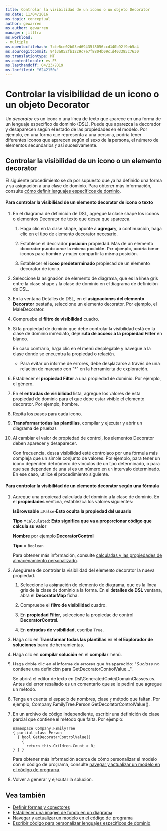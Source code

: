 ```yaml
---
title: Controlar la visibilidad de un icono o un objeto Decorator
ms.date: 11/04/2016
ms.topic: conceptual
author: gewarren
ms.author: gewarren
manager: jillfra
ms.workload:
- multiple
ms.openlocfilehash: 7cfe6ce02b03ed69435f8056ccd340b92f9eb5a4
ms.sourcegitcommit: 94b3a052fb1229c7e7f8804b09c1d403385c7630
ms.translationtype: MT
ms.contentlocale: es-ES
ms.lasthandoff: 04/23/2019
ms.locfileid: "62421504"
---
```

# <a name="controlling-the-visibility-of-an-icon-or-decorator"></a>Controlar la visibilidad de un icono o un objeto Decorator
Un *decorator* es un icono o una línea de texto que aparece en una forma de un lenguaje específico de dominio (DSL). Puede que aparezca la decorador y desaparecen según el estado de las propiedades en el modelo. Por ejemplo, en una forma que representa a una persona, podría tener diferentes iconos que aparecen según el sexo de la persona, el número de elementos secundarios y así sucesivamente.

## <a name="controlling-the-visibility-of-an-icon-or-decorator"></a>Controlar la visibilidad de un icono o un elemento decorator
 El siguiente procedimiento se da por supuesto que ya ha definido una forma y su asignación a una clase de dominio. Para obtener más información, consulte [cómo definir lenguajes específicos de dominio](../modeling/how-to-define-a-domain-specific-language.md).

#### <a name="to-control-the-visibility-of-an-icon-or-text-decorator"></a>Para controlar la visibilidad de un elemento decorator de icono o texto

1. En el diagrama de definición de DSL, agregue la clase shape los iconos o elementos Decorator de texto que desea que aparezca.

   1. Haga clic en la clase shape, apunte a **agregar**y, a continuación, haga clic en el tipo de elemento decorator necesario.

   2. Establece el decorador **posición** propiedad. Más de un elemento decorator puede tener la misma posición. Por ejemplo, podría tener iconos para hombre y mujer compartir la misma posición.

   3. Establecer el **icono predeterminado** propiedad de un elemento decorator de icono.

2. Seleccione la asignación de elemento de diagrama, que es la línea gris entre la clase shape y la clase de dominio en el diagrama de definición de DSL.

3. En la ventana Detalles de DSL, en el **asignaciones del elemento Decorator** pestaña, seleccione un elemento decorator. Por ejemplo, el MaleDecorator.

4. Compruebe el **filtro de visibilidad** cuadro.

5. Si la propiedad de dominio que debe controlar la visibilidad está en la clase de dominio inmediato, deje **ruta de acceso a la propiedad Filter** en blanco.

    En caso contrario, haga clic en el menú desplegable y navegue a la clase donde se encuentra la propiedad o relación.

   - Para evitar un informe de errores, debe desplazarse a través de una relación de marcado con "*" en la herramienta de exploración.

6. Establecer el **propiedad Filter** a una propiedad de dominio. Por ejemplo, el género.

7. En el **entradas de visibilidad** lista, agregue los valores de esta propiedad de dominio para el que debe estar visible el elemento decorator. Por ejemplo, hombre.

8. Repita los pasos para cada icono.

9. **Transformar todas las plantillas**, compilar y ejecutar y abrir un diagrama de pruebas.

10. Al cambiar el valor de propiedad de control, los elementos Decorator deben aparecer y desaparecer.

    Con frecuencia, desea visibilidad esté controlado por una fórmula más compleja que un simple conjunto de valores. Por ejemplo, para tener un icono dependen del número de vínculos de un tipo determinado, o para que sea dependen de una si es un número en un intervalo determinado. En ese caso, utilice el procedimiento siguiente.

#### <a name="to-control-the-visibility-of-a-decorator-based-on-a-formula"></a>Para controlar la visibilidad de un elemento decorator según una fórmula

1. Agregue una propiedad calculada del dominio a la clase de dominio. En el **propiedades** ventana, establezca los valores siguientes:

     **IsBrowsable =**`False`**-Esto oculta la propiedad del usuario**

     **Tipo =**`Calculated`**: Esto significa que va a proporcionar código que calcula su valor**

     **Nombre** por ejemplo **DecoratorControl**

     **Tipo** = `Boolean`

     Para obtener más información, consulte [calculadas y las propiedades de almacenamiento personalizado](../modeling/calculated-and-custom-storage-properties.md).

2. Asegúrese de controlar la visibilidad del elemento decorator la nueva propiedad.

    1. Seleccione la asignación de elemento de diagrama, que es la línea gris de la clase de dominio a la forma. En el **detalles de DSL** ventana, abra el **DecoratorMap** ficha.

    2. Compruebe el **filtro de visibilidad** cuadro.

    3. En **propiedad Filter**, seleccione la propiedad de control **DecoratorControl**.

    4. En **entradas de visibilidad**, escriba `True`.

3. Haga clic en **Transformar todas las plantillas** en el **el Explorador de soluciones** barra de herramientas.

4. Haga clic en **compilar solución** en el **compilar** menú.

5. Haga doble clic en el informe de errores que ha aparecido: "*Suclase* no contiene una definición para GetDecoratorControlValue...".

     Se abrirá el editor de texto en Dsl\GeneratedCode\DomainClasses.cs. Antes del error resaltado es un comentario que se le pedirá que agregue un método.

6. Tenga en cuenta el espacio de nombres, clase y método que faltan.  Por ejemplo, Company.FamilyTree.Person.GetDecoratorControlValue().

7. En un archivo de código independiente, escribir una definición de clase parcial que contiene el método que falta. Por ejemplo:

    ```
    namespace Company.FamilyTree
    { partial class Person
      { bool GetDecoratorControlValue()
        {
          return this.Children.Count > 0;
    } } }
    ```

     Para obtener más información acerca de cómo personalizar el modelo con el código de programa, consulte [navegar y actualizar un modelo en el código de programa](../modeling/navigating-and-updating-a-model-in-program-code.md).

8. Volver a generar y ejecutar la solución.

## <a name="see-also"></a>Vea también

- [Definir formas y conectores](../modeling/defining-shapes-and-connectors.md)
- [Establecer una imagen de fondo en un diagrama](../modeling/setting-a-background-image-on-a-diagram.md)
- [Navegar y actualizar un modelo en el código del programa](../modeling/navigating-and-updating-a-model-in-program-code.md)
- [Escribir código para personalizar lenguajes específicos de dominio](../modeling/writing-code-to-customise-a-domain-specific-language.md)